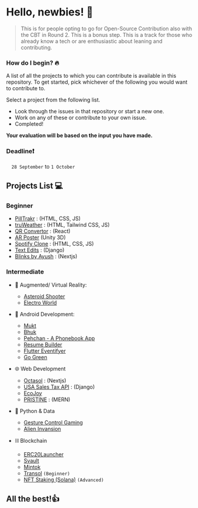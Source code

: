 
# Hello, newbies! 👋

>This is for people opting to go for Open-Source Contribution also with the CBT in Round 2.
This is a bonus step. This is a track for those who already know a tech or are enthusiastic about leaning and contributing.

### How do I begin? 🔥
A list of all the projects to which you can contribute is available in this repository.
To get started, pick whichever of the following you would want to contribute to.

Select a project from the following list.
- Look through the issues in that repository or start a new one.
- Work on any of these or contribute to your own issue.
- Completed!

**Your evaluation will be based on the input you have made.**
### **Deadline**❗

`  28 September` to `1 October`

## Projects List 💻

### **Beginner**

- [PillTrakr](https://github.com/gamandeepsingh/pillTrakr) : (HTML, CSS, JS)
- [truWeather](https://github.com/1010varun/weather-app) : (HTML, Tailwind CSS, JS)
- [QR Convertor](https://github.com/1010varun/qr-convertor) : (React)
- [AR Poster](https://github.com/any-mesh/AR-Poster) (Unity 3D)
- [Spotify Clone](https://github.com/arjit1704/Spotify_Clone) : (HTML, CSS, JS)
- [Text Edits](https://github.com/arjit1704/TextEdits) : (Django)
- [Blinks by Ayush](https://github.com/A91y/blinks) : (Nextjs)


### **Intermediate**

- 🥽 Augmented/ Virtual Reality:
  - [Asteroid Shooter](https://github.com/any-mesh/AR-Asteroid-Shooter)
  - [Electro World](https://github.com/Anupam1603/ElectroWorld)
 
- 📱 Android Development:
  - [Mukt](https://github.com/devAyushDubey/Mukt)
  - [Bhuk](https://github.com/soumenkp2/SocioWelfare-Bhuk)
  - [Pehchan - A Phonebook App](https://github.com/soumenkp2/Pehchaan)
  - [Resume Builder](https://github.com/soumenkp2/resume_builder)
  - [Flutter Eventifyer](https://github.com/rachit-goyal1071/flutter-eventifyer)
  - [Go Green](https://github.com/ShubhAgarwal0704/Gogreen)
 
- 🌐 Web Development
  - [Octasol](https://github.com/octasol/octasol) : (Nextjs)
  - [USA Sales Tax API](https://github.com/A91y/USASalesTaxAPI) : (Django)
  - [EcoJoy](https://github.com/RyanWalker277/EcoJoy)
  - [PRISTINE](https://github.com/gamandeepsingh/PRISTINE) : (MERN)
 
- 🐍 Python & Data
  - [Gesture Control Gaming](https://github.com/ambuj-1211/Gesture-Controlled-Game)
  - [Alien Invansion](https://github.com/enrich4real/Alien_Invasion) 

- ⛓️ Blockchain
  - [ERC20Launcher](https://github.com/A91y/erc20launcher)
  - [Svault](https://github.com/A91y/svault)
  - [Mintok](https://github.com/A91y/mintok)
  - [Transol](https://github.com/A91y/transol) `(Beginner)`
  - [NFT Staking (Solana)](https://github.com/A91y/nft-staking) `(Advanced)`
  
## All the best!👍
